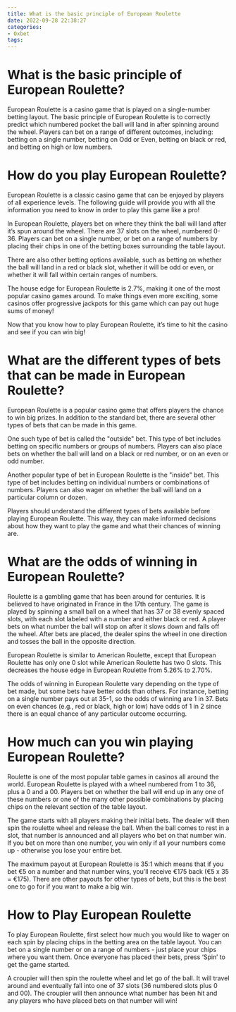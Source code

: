```yaml
---
title: What is the basic principle of European Roulette
date: 2022-09-28 22:38:27
categories:
- Oxbet
tags:
---
```



#  What is the basic principle of European Roulette?

European Roulette is a casino game that is played on a single-number betting layout. The basic principle of European Roulette is to correctly predict which numbered pocket the ball will land in after spinning around the wheel. Players can bet on a range of different outcomes, including: betting on a single number, betting on Odd or Even, betting on black or red, and betting on high or low numbers.

#  How do you play European Roulette?

European Roulette is a classic casino game that can be enjoyed by players of all experience levels. The following guide will provide you with all the information you need to know in order to play this game like a pro!

In European Roulette, players bet on where they think the ball will land after it’s spun around the wheel. There are 37 slots on the wheel, numbered 0-36. Players can bet on a single number, or bet on a range of numbers by placing their chips in one of the betting boxes surrounding the table layout.

There are also other betting options available, such as betting on whether the ball will land in a red or black slot, whether it will be odd or even, or whether it will fall within certain ranges of numbers.

The house edge for European Roulette is 2.7%, making it one of the most popular casino games around. To make things even more exciting, some casinos offer progressive jackpots for this game which can pay out huge sums of money!

Now that you know how to play European Roulette, it’s time to hit the casino and see if you can win big!

#  What are the different types of bets that can be made in European Roulette?

 European Roulette is a popular casino game that offers players the chance to win big prizes. In addition to the standard bet, there are several other types of bets that can be made in this game.

One such type of bet is called the "outside" bet. This type of bet includes betting on specific numbers or groups of numbers. Players can also place bets on whether the ball will land on a black or red number, or on an even or odd number.

Another popular type of bet in European Roulette is the "inside" bet. This type of bet includes betting on individual numbers or combinations of numbers. Players can also wager on whether the ball will land on a particular column or dozen.

Players should understand the different types of bets available before playing European Roulette. This way, they can make informed decisions about how they want to play the game and what their chances of winning are.

#  What are the odds of winning in European Roulette?

Roulette is a gambling game that has been around for centuries. It is believed to have originated in France in the 17th century. The game is played by spinning a small ball on a wheel that has 37 or 38 evenly spaced slots, with each slot labeled with a number and either black or red. A player bets on what number the ball will stop on after it slows down and falls off the wheel. After bets are placed, the dealer spins the wheel in one direction and tosses the ball in the opposite direction.

European Roulette is similar to American Roulette, except that European Roulette has only one 0 slot while American Roulette has two 0 slots. This decreases the house edge in European Roulette from 5.26% to 2.70%.

The odds of winning in European Roulette vary depending on the type of bet made, but some bets have better odds than others. For instance, betting on a single number pays out at 35-1, so the odds of winning are 1 in 37. Bets on even chances (e.g., red or black, high or low) have odds of 1 in 2 since there is an equal chance of any particular outcome occurring.

#  How much can you win playing European Roulette?

Roulette is one of the most popular table games in casinos all around the world. European Roulette is played with a wheel numbered from 1 to 36, plus a 0 and a 00. Players bet on whether the ball will end up in any one of these numbers or one of the many other possible combinations by placing chips on the relevant section of the table layout.

The game starts with all players making their initial bets. The dealer will then spin the roulette wheel and release the ball. When the ball comes to rest in a slot, that number is announced and all players who bet on that number win. If you bet on more than one number, you win only if all your numbers come up - otherwise you lose your entire bet.

The maximum payout at European Roulette is 35:1 which means that if you bet €5 on a number and that number wins, you’ll receive €175 back (€5 x 35 = €175). There are other payouts for other types of bets, but this is the best one to go for if you want to make a big win.

# How to Play European Roulette

To play European Roulette, first select how much you would like to wager on each spin by placing chips in the betting area on the table layout. You can bet on a single number or on a range of numbers - just place your chips where you want them. Once everyone has placed their bets, press ‘Spin’ to get the game started.

A croupier will then spin the roulette wheel and let go of the ball. It will travel around and eventually fall into one of 37 slots (36 numbered slots plus 0 and 00). The croupier will then announce what number has been hit and any players who have placed bets on that number will win!